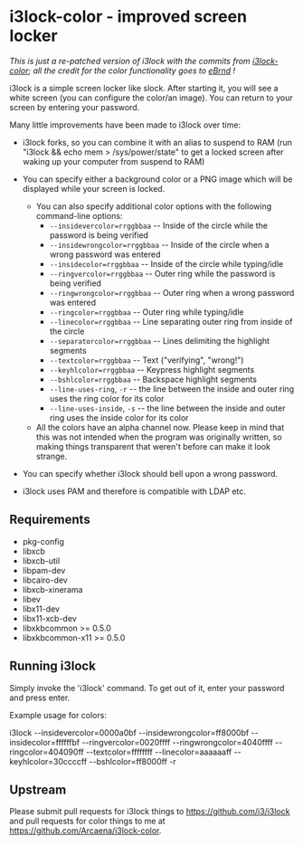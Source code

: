 i3lock-color - improved screen locker
===============================

_This is just a re-patched version of i3lock with the commits from [i3lock-color](https://github.com/eBrnd/i3lock-color); all the credit for the color functionality goes to [eBrnd](https://github.com/eBrnd/) !_

i3lock is a simple screen locker like slock. After starting it, you will
see a white screen (you can configure the color/an image). You can return
to your screen by entering your password.

Many little improvements have been made to i3lock over time:

- i3lock forks, so you can combine it with an alias to suspend to RAM
  (run "i3lock && echo mem > /sys/power/state" to get a locked screen
   after waking up your computer from suspend to RAM)

- You can specify either a background color or a PNG image which will be
  displayed while your screen is locked.

  -  You can also specify additional color options with the following command-line options:
     - `--insidevercolor=rrggbbaa` -- Inside of the circle while the password is being verified
     - `--insidewrongcolor=rrggbbaa` -- Inside of the circle when a wrong password was entered
     - `--insidecolor=rrggbbaa` -- Inside of the circle while typing/idle
     - `--ringvercolor=rrggbbaa` -- Outer ring while the password is being verified
     - `--ringwrongcolor=rrggbbaa` -- Outer ring when a wrong password was entered
     - `--ringcolor=rrggbbaa` -- Outer ring while typing/idle
     - `--linecolor=rrggbbaa` -- Line separating outer ring from inside of the circle
     - `--separatorcolor=rrggbbaa` -- Lines delimiting the highlight segments
     - `--textcolor=rrggbbaa` -- Text ("verifying", "wrong!")
     - `--keyhlcolor=rrggbbaa` -- Keypress highlight segments
     - `--bshlcolor=rrggbbaa` -- Backspace highlight segments
     - `--line-uses-ring`, `-r` -- the line between the inside and outer ring uses the ring color for its color
     - `--line-uses-inside`, `-s` -- the line between the inside and outer ring uses the inside color for its color
  - All the colors have an alpha channel now. Please keep in mind that this was not intended when the program was originally written, so making things transparent that weren't before can make it look strange.

- You can specify whether i3lock should bell upon a wrong password.

- i3lock uses PAM and therefore is compatible with LDAP etc.

Requirements
------------
- pkg-config
- libxcb
- libxcb-util
- libpam-dev
- libcairo-dev
- libxcb-xinerama
- libev
- libx11-dev
- libx11-xcb-dev
- libxkbcommon >= 0.5.0
- libxkbcommon-x11 >= 0.5.0

Running i3lock
--------------
Simply invoke the 'i3lock' command. To get out of it, enter your password and
press enter.

Example usage for colors:

i3lock --insidevercolor=0000a0bf --insidewrongcolor=ff8000bf --insidecolor=ffffffbf --ringvercolor=0020ffff --ringwrongcolor=4040ffff --ringcolor=404090ff --textcolor=ffffffff  --linecolor=aaaaaaff --keyhlcolor=30ccccff --bshlcolor=ff8000ff -r


Upstream
--------
Please submit pull requests for i3lock things to https://github.com/i3/i3lock and pull requests for color things to me at https://github.com/Arcaena/i3lock-color.
